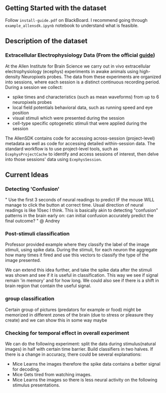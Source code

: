 
## Getting Started with the dataset 

Follow `install-guide.pdf` on BlackBoard. I recommend going through `example_allensdk.ipynb` notebook to understand what is feasible. 

## Description of the dataset 

### Extracellular Electrophysiology Data (From the official [guide](https://allensdk.readthedocs.io/en/latest/_static/examples/nb/ecephys_session.html))
At the Allen Institute for Brain Science we carry out in vivo extracellular electrophysiology (ecephys) experiments in awake animals using high-density Neuropixels probes. The data from these experiments are organized into sessions, where each session is a distinct continuous recording period. During a session we collect:

- spike times and characteristics (such as mean waveforms) from up to 6 neuropixels probes
- local field potentials
behavioral data, such as running speed and eye position
- visual stimuli which were presented during the session
- cell-type specific optogenetic stimuli that were applied during the session

The AllenSDK contains code for accessing across-session (project-level) metadata as well as code for accessing detailed within-session data. The standard workflow is to use project-level tools, such as `EcephysProjectCache` to identify and access sessions of interest, then delve into those sessions' data using `EcephysSession`.

## Current Ideas

### Detecting 'Confusion'
" Use the first 3 seconds of neural readings to predict IF the mouse WILL manage to click the button at correct time. Usual direction of neural readings is like 10sec I think. This is basically akin to detecting "confusion" patterns in the brain early on: can initial confusion accurately predict the final outcome? " @ Andrey

### Post-stimuli classification
Professor provided example where they classify the label of the image stimuli, using spike data. During the stimuli, for each neuron the aggregate how many times it fired and use this vectors to classify the type of the image presented. 

We can extend this idea further, and take the spike data after the stimuli was shown and see if it is useful in classification. This way we see if signal remain 'in memory' and for how long. We could also see if there is a shift in brain region that contain the useful signal. 

### group classification
Certain group of pictures (predators for example or food) might be memorized in different zones of the brain (due to stress or pleasure they create) and we can show this in some way maybe

### Checking for temporal effect in overall experiment
We can do the following experiment: split the data during stimulus(natural images) in half with certain time barrier. Build classifiers in two halves. If there is a change in accuracy, there could be several explanations: 
- Mice Learns the images therefore the spike data contains a better signal for decoding. 
- Mice Gets tired from watching images. 
- Mice Learns the images so there is less neural activity on the following stimulus presentations. 
